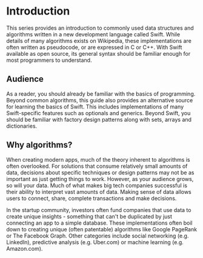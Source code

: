 # Introduction

This series provides an introduction to commonly used data structures and algorithms written in a new development language called Swift. While details of many algorithms exists on Wikipedia, these implementations are often written as pseudocode, or are expressed in C or C++. With Swift available as open source, its general syntax should be familiar enough for most programmers to understand.

## Audience

As a reader, you should already be familiar with the basics of programming. Beyond common algorithms, this guide also provides an alternative source for learning the basics of Swift. This includes implementations of many Swift-specific features such as optionals and generics. Beyond Swift, you should be familiar with factory design patterns along with sets, arrays and dictionaries.

## Why algorithms?

When creating modern apps, much of the theory inherent to algorithms is often overlooked. For solutions that consume relatively small amounts of data, decisions about specific techniques or design patterns may not be as important as just getting things to work. However, as your audience grows, so will your data. Much of what makes big tech companies successful is their ability to interpret vast amounts of data. Making sense of data allows users to connect, share, complete transactions and make decisions.

In the startup community, investors often fund companies that use data to create unique insights - something that can't be duplicated by just connecting an app to a simple database. These implementations often boil down to creating unique (often patentable) algorithms like Google PageRank or The Facebook Graph. Other categories include social networking (e.g. LinkedIn), predictive analysis (e.g. Uber.com) or machine learning (e.g. Amazon.com).

